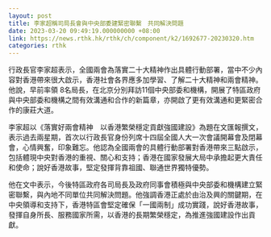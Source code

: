 ```yaml
---
layout: post
title: 李家超稱司局長會與中央部委建緊密聯繫　共同解決問題
date: 2023-03-20 09:49:19.000000000 +08:00
link: https://news.rthk.hk/rthk/ch/component/k2/1692677-20230320.htm
categories: rthk
---
```


行政長官李家超表示，全國兩會為落實二十大精神作出具體行動部署，當中不少內容對香港帶來很大啟示，香港社會各界應多加學習、了解二十大精神和兩會精神。他說，早前率領 8名局長，在北京分別拜訪11個中央部委和機構，開展了特區政府與中央部委和機構之間有效溝通和合作的新篇章，亦開啟了更有效溝通和更緊密合作的康莊大道。

李家超以《落實好兩會精神　以香港繁榮穩定貢獻強國建設》為題在文匯報撰文，表示過去兩星期，首次以行政長官身份列席十四屆全國人大一次會議開幕會及閉幕會，心情興奮，印象難忘。他認為全國兩會的具體行動部署對香港帶來三點啟示，包括體現中央對香港的重視、關心和支持；香港在國家發展大局中承擔起更大責任和使命；說好香港故事，堅定發揮背靠祖國、聯通世界獨特優勢。

他在文中表示，今後特區政府各司局長及政府同事會積極與中央部委和機構建立緊密聯繫，與內地不同單位共同解決問題。他強調香港正處於由治及興的關鍵期，在中央領導和支持下，香港特區會堅定確保「一國兩制」成功實踐，說好香港故事，發揮自身所長、服務國家所需，以香港的長期繁榮穩定，為推進強國建設作出貢獻。
